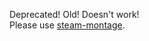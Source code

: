 Deprecated! Old! Doesn't work!  
Please use [steam-montage](https://github.com/grizzlybearington/steam-montage).

